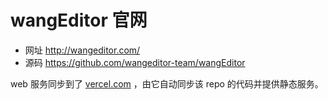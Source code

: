 
# wangEditor 官网

- 网址 http://wangeditor.com/
- 源码 https://github.com/wangeditor-team/wangEditor

web 服务同步到了 [vercel.com](https://vercel.com/) ，由它自动同步该 repo 的代码并提供静态服务。
